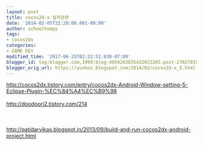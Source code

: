 ```yaml
---
layout: post
title: cocos2d-x 설치관련
date: '2014-02-05T22:28:00.001-08:00'
author: schoolhompy
tags:
- cocos2dx
categories:
- GAME DEV
modified_time: '2017-06-25T02:22:52.038-07:00'
blogger_id: tag:blogger.com,1999:blog-4954243635432022205.post-2702701958703666687
blogger_orig_url: https://yunhos.blogspot.com/2014/02/cocos2d-x_5.html
---
```


http://cocos2dx.tistory.com/entry/cocos2dx-Android-Window-setting-5-Eclipse-Plugin-%EC%84%A4%EC%B9%98<br/><br/>http://doodoori2.tistory.com/214<br/><br/>&nbsp;<br/><br/>http://patidarvikas.blogspot.in/2013/09/build-and-run-cocos2dx-android-project.html